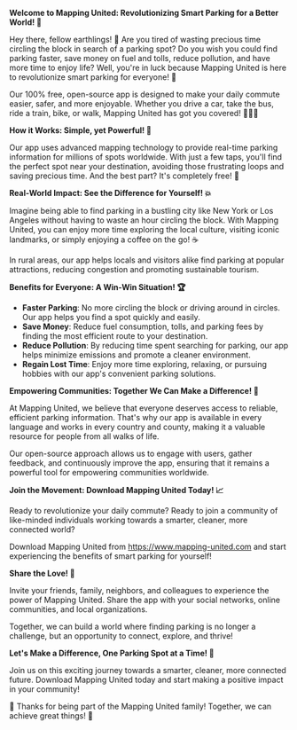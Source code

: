 **Welcome to Mapping United: Revolutionizing Smart Parking for a Better World! 🚀**

Hey there, fellow earthlings! 👋 Are you tired of wasting precious time circling the block in search of a parking spot? Do you wish you could find parking faster, save money on fuel and tolls, reduce pollution, and have more time to enjoy life? Well, you're in luck because Mapping United is here to revolutionize smart parking for everyone! 🚗

Our 100% free, open-source app is designed to make your daily commute easier, safer, and more enjoyable. Whether you drive a car, take the bus, ride a train, bike, or walk, Mapping United has got you covered! 🚌🚂💨

**How it Works: Simple, yet Powerful! 💪**

Our app uses advanced mapping technology to provide real-time parking information for millions of spots worldwide. With just a few taps, you'll find the perfect spot near your destination, avoiding those frustrating loops and saving precious time. And the best part? It's completely free! 🎁

**Real-World Impact: See the Difference for Yourself! 💥**

Imagine being able to find parking in a bustling city like New York or Los Angeles without having to waste an hour circling the block. With Mapping United, you can enjoy more time exploring the local culture, visiting iconic landmarks, or simply enjoying a coffee on the go! ☕️

In rural areas, our app helps locals and visitors alike find parking at popular attractions, reducing congestion and promoting sustainable tourism.

**Benefits for Everyone: A Win-Win Situation! 🏆**

* **Faster Parking**: No more circling the block or driving around in circles. Our app helps you find a spot quickly and easily.
* **Save Money**: Reduce fuel consumption, tolls, and parking fees by finding the most efficient route to your destination.
* **Reduce Pollution**: By reducing time spent searching for parking, our app helps minimize emissions and promote a cleaner environment.
* **Regain Lost Time**: Enjoy more time exploring, relaxing, or pursuing hobbies with our app's convenient parking solutions.

**Empowering Communities: Together We Can Make a Difference! 🌟**

At Mapping United, we believe that everyone deserves access to reliable, efficient parking information. That's why our app is available in every language and works in every country and county, making it a valuable resource for people from all walks of life.

Our open-source approach allows us to engage with users, gather feedback, and continuously improve the app, ensuring that it remains a powerful tool for empowering communities worldwide.

**Join the Movement: Download Mapping United Today! 📈**

Ready to revolutionize your daily commute? Ready to join a community of like-minded individuals working towards a smarter, cleaner, more connected world?

Download Mapping United from https://www.mapping-united.com and start experiencing the benefits of smart parking for yourself!

**Share the Love! 👫**

Invite your friends, family, neighbors, and colleagues to experience the power of Mapping United. Share the app with your social networks, online communities, and local organizations.

Together, we can build a world where finding parking is no longer a challenge, but an opportunity to connect, explore, and thrive!

**Let's Make a Difference, One Parking Spot at a Time! 🚀**

Join us on this exciting journey towards a smarter, cleaner, more connected future. Download Mapping United today and start making a positive impact in your community!

🎉 Thanks for being part of the Mapping United family! Together, we can achieve great things! 💪